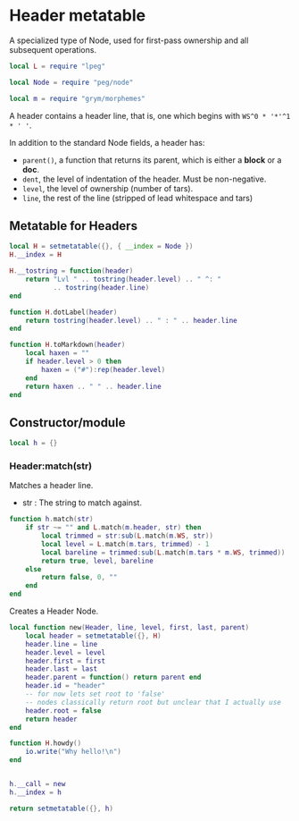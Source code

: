 # Header metatable

 A specialized type of Node, used for first-pass ownership and 
 all subsequent operations. 

```lua
local L = require "lpeg"

local Node = require "peg/node"

local m = require "grym/morphemes"
```

 A header contains a header line, that is, one which begins with `WS^0 * '*'^1 * ' '`.


 In addition to the standard Node fields, a header has:
 
  - `parent()`, a function that returns its parent, which is either a **block** or a **doc**.
  - `dent`, the level of indentation of the header. Must be non-negative. 
  - `level`, the level of ownership (number of tars).
  - `line`, the rest of the line (stripped of lead whitespace and tars)


## Metatable for Headers

```lua
local H = setmetatable({}, { __index = Node })
H.__index = H

H.__tostring = function(header) 
    return "Lvl " .. tostring(header.level) .. " ^: " 
           .. tostring(header.line)
end

function H.dotLabel(header)
    return tostring(header.level) .. " : " .. header.line
end

function H.toMarkdown(header)
    local haxen = ""
    if header.level > 0 then
        haxen = ("#"):rep(header.level)
    end
    return haxen .. " " .. header.line
end
```
## Constructor/module

```lua
local h = {}
```
### Header:match(str)

 Matches a header line.


 - str :  The string to match against.
 
```lua
function h.match(str) 
    if str ~= "" and L.match(m.header, str) then
        local trimmed = str:sub(L.match(m.WS, str))
        local level = L.match(m.tars, trimmed) - 1
        local bareline = trimmed:sub(L.match(m.tars * m.WS, trimmed))
        return true, level, bareline
    else 
        return false, 0, ""
    end
end
```

 Creates a Header Node.




```lua
local function new(Header, line, level, first, last, parent)
    local header = setmetatable({}, H)
    header.line = line
    header.level = level
    header.first = first
    header.last = last
    header.parent = function() return parent end
    header.id = "header"
    -- for now lets set root to 'false'
    -- nodes classically return root but unclear that I actually use
    header.root = false
    return header
end

function H.howdy() 
    io.write("Why hello!\n")
end


h.__call = new
h.__index = h

return setmetatable({}, h)
```
